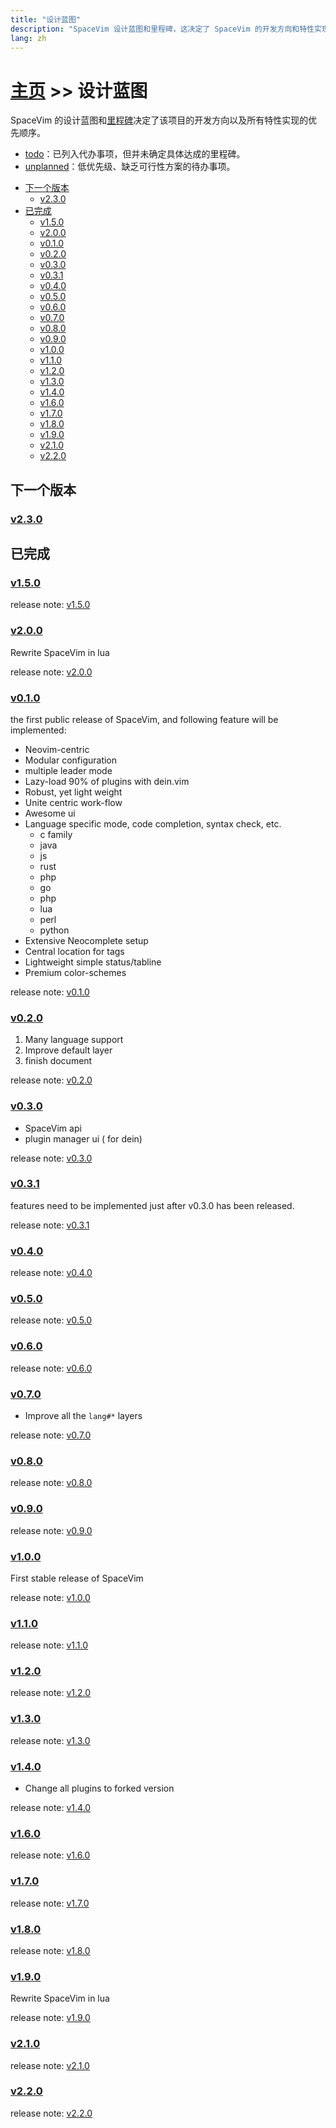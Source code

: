 ```yaml
---
title: "设计蓝图"
description: "SpaceVim 设计蓝图和里程碑，这决定了 SpaceVim 的开发方向和特性实现的优先顺序。"
lang: zh
---
```


# [主页](../) >> 设计蓝图

SpaceVim 的设计蓝图和[里程碑](https://github.com/SpaceVim/SpaceVim/milestones)决定了该项目的开发方向以及所有特性实现的优先顺序。

- [todo](https://github.com/SpaceVim/SpaceVim/milestone/4)：已列入代办事项，但并未确定具体达成的里程碑。
- [unplanned](https://github.com/SpaceVim/SpaceVim/milestone/5)：低优先级、缺乏可行性方案的待办事项。

<!-- vim-markdown-toc GFM -->

- [下一个版本](#下一个版本)
  - [v2.3.0](#v230)
- [已完成](#已完成)
  - [v1.5.0](#v150)
  - [v2.0.0](#v200)
  - [v0.1.0](#v010)
  - [v0.2.0](#v020)
  - [v0.3.0](#v030)
  - [v0.3.1](#v031)
  - [v0.4.0](#v040)
  - [v0.5.0](#v050)
  - [v0.6.0](#v060)
  - [v0.7.0](#v070)
  - [v0.8.0](#v080)
  - [v0.9.0](#v090)
  - [v1.0.0](#v100)
  - [v1.1.0](#v110)
  - [v1.2.0](#v120)
  - [v1.3.0](#v130)
  - [v1.4.0](#v140)
  - [v1.6.0](#v160)
  - [v1.7.0](#v170)
  - [v1.8.0](#v180)
  - [v1.9.0](#v190)
  - [v2.1.0](#v210)
  - [v2.2.0](#v220)

<!-- vim-markdown-toc -->

## 下一个版本

### [v2.3.0](https://github.com/SpaceVim/SpaceVim/milestone/26)

<!-- call SpaceVim#dev#roadmap#updateCompletedItems('cn') -->

<!-- SpaceVim roadmap completed items start -->
## 已完成

### [v1.5.0](https://github.com/SpaceVim/SpaceVim/milestone/18)

release note: [v1.5.0](http://spacevim.org/SpaceVim-release-v1.5.0/)

### [v2.0.0](https://github.com/SpaceVim/SpaceVim/milestone/23)

Rewrite SpaceVim in lua

release note: [v2.0.0](http://spacevim.org/SpaceVim-release-v2.0.0/)

### [v0.1.0](https://github.com/SpaceVim/SpaceVim/milestone/1)

the first public release of SpaceVim, and following feature will be implemented:

- Neovim-centric
- Modular configuration
- multiple leader mode
- Lazy-load 90% of plugins with dein.vim
- Robust, yet light weight
- Unite centric work-flow
- Awesome ui
- Language specific mode, code completion, syntax check, etc.
    - c family
    - java
    - js
    - rust
    - php
    - go
    - php
    - lua
    - perl
    - python
- Extensive Neocomplete setup
- Central location for tags
- Lightweight simple status/tabline
- Premium color-schemes

release note: [v0.1.0](http://spacevim.org/SpaceVim-release-v0.1.0/)

### [v0.2.0](https://github.com/SpaceVim/SpaceVim/milestone/2)

1. Many language support
2. Improve default layer
3. finish document

release note: [v0.2.0](http://spacevim.org/SpaceVim-release-v0.2.0/)

### [v0.3.0](https://github.com/SpaceVim/SpaceVim/milestone/3)

- SpaceVim api
- plugin manager ui ( for dein)

release note: [v0.3.0](http://spacevim.org/SpaceVim-release-v0.3.0/)

### [v0.3.1](https://github.com/SpaceVim/SpaceVim/milestone/6)

features need to be implemented just after v0.3.0 has been released.

release note: [v0.3.1](http://spacevim.org/SpaceVim-release-v0.3.1/)

### [v0.4.0](https://github.com/SpaceVim/SpaceVim/milestone/7)

release note: [v0.4.0](http://spacevim.org/SpaceVim-release-v0.4.0/)

### [v0.5.0](https://github.com/SpaceVim/SpaceVim/milestone/8)

release note: [v0.5.0](http://spacevim.org/SpaceVim-release-v0.5.0/)

### [v0.6.0](https://github.com/SpaceVim/SpaceVim/milestone/9)

release note: [v0.6.0](http://spacevim.org/SpaceVim-release-v0.6.0/)

### [v0.7.0](https://github.com/SpaceVim/SpaceVim/milestone/10)

- Improve all the `lang#*` layers

release note: [v0.7.0](http://spacevim.org/SpaceVim-release-v0.7.0/)

### [v0.8.0](https://github.com/SpaceVim/SpaceVim/milestone/11)

release note: [v0.8.0](http://spacevim.org/SpaceVim-release-v0.8.0/)

### [v0.9.0](https://github.com/SpaceVim/SpaceVim/milestone/12)

release note: [v0.9.0](http://spacevim.org/SpaceVim-release-v0.9.0/)

### [v1.0.0](https://github.com/SpaceVim/SpaceVim/milestone/13)

First stable release of SpaceVim

release note: [v1.0.0](http://spacevim.org/SpaceVim-release-v1.0.0/)

### [v1.1.0](https://github.com/SpaceVim/SpaceVim/milestone/14)

release note: [v1.1.0](http://spacevim.org/SpaceVim-release-v1.1.0/)

### [v1.2.0](https://github.com/SpaceVim/SpaceVim/milestone/15)

release note: [v1.2.0](http://spacevim.org/SpaceVim-release-v1.2.0/)

### [v1.3.0](https://github.com/SpaceVim/SpaceVim/milestone/16)

release note: [v1.3.0](http://spacevim.org/SpaceVim-release-v1.3.0/)

### [v1.4.0](https://github.com/SpaceVim/SpaceVim/milestone/17)

- Change all plugins to forked version

release note: [v1.4.0](http://spacevim.org/SpaceVim-release-v1.4.0/)

### [v1.6.0](https://github.com/SpaceVim/SpaceVim/milestone/19)

release note: [v1.6.0](http://spacevim.org/SpaceVim-release-v1.6.0/)

### [v1.7.0](https://github.com/SpaceVim/SpaceVim/milestone/20)

release note: [v1.7.0](http://spacevim.org/SpaceVim-release-v1.7.0/)

### [v1.8.0](https://github.com/SpaceVim/SpaceVim/milestone/21)

release note: [v1.8.0](http://spacevim.org/SpaceVim-release-v1.8.0/)

### [v1.9.0](https://github.com/SpaceVim/SpaceVim/milestone/22)

Rewrite SpaceVim in lua

release note: [v1.9.0](http://spacevim.org/SpaceVim-release-v1.9.0/)

### [v2.1.0](https://github.com/SpaceVim/SpaceVim/milestone/24)

release note: [v2.1.0](http://spacevim.org/SpaceVim-release-v2.1.0/)

### [v2.2.0](https://github.com/SpaceVim/SpaceVim/milestone/25)

release note: [v2.2.0](http://spacevim.org/SpaceVim-release-v2.2.0/)

<!-- SpaceVim roadmap completed items end -->
